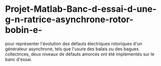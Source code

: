 # Projet-Matlab-Banc-d-essai-d-une-g-n-ratrice-asynchrone-rotor-bobin-e-
pour représenter l'évolution des défauts électriques rotoriques d'un générateur  asynchrone, tels que l'usure des balais ou des bagues collectrices, deux niveaux de défauts  amorcés ont été implémentés sur le banc d'essai.
